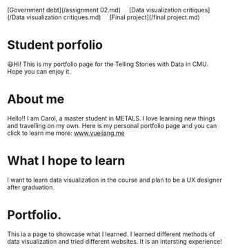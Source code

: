 
[Government debt](/assignment 02.md) &nbsp;&nbsp;&nbsp;
[Data visualization critiques](/Data visualization critiques.md) &nbsp;&nbsp;&nbsp;
[Final project](/final project.md) &nbsp;&nbsp;&nbsp;

# Student porfolio
 :smiley:Hi! This is my portfolio page for the Telling Stories with Data in CMU. Hope you can enjoy it. 

# About me

Hello!! I am Carol, a master student in METALS. I love learning new things and travelling on my own. Here is my personal portfolio page and you can click to learn me more: www.yuejiang.me

# What I hope to learn
I want to learn data visualization in the course and plan to be a UX designer after graduation.

# Portfolio.
This ia a page to showcase what I learned. I learned different methods of data visualization and tried different websites. It is an intersting experience!



  

